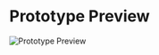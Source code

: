 # Prototype Preview

![Prototype Preview](https://github.com/kelvinleandro/coursera-meta-front-end/blob/main/course%2007%20-%20principles%20of%20UX%20UI%20Design/module05/01%20-%20booking%20a%20table/Preview.gif)